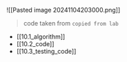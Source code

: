 ![[Pasted image 20241104203000.png]]
>code taken from `copied from lab`

- [[10.1_algorithm]]
- [[10.2_code]]
- [[10.3_testing_code]]
